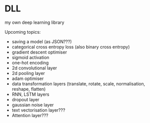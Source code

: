 # DLL
 my own deep learning library


Upcoming topics:
- saving a model (as JSON???)
- categorical cross entropy loss (also binary cross entropy)
- gradient descent optimiser
- sigmoid activation
- one-hot encoding
- 2d convolutional layer
- 2d pooling layer
- adam optimiser
- data transformation layers (translate, rotate, scale, normalisation, reshape, flatten)
- RNN, LSTM layers
- dropout layer
- gaussian noise layer
- text vectorisation layer???
- Attention layer???